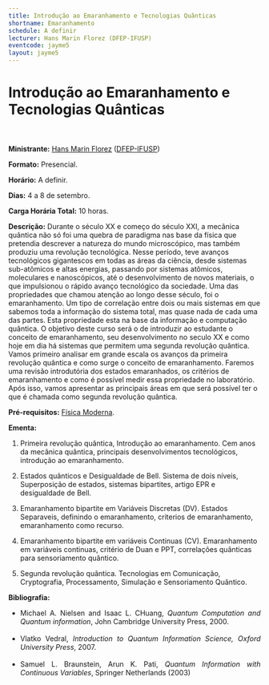 ```yaml
---
title: Introdução ao Emaranhamento e Tecnologias Quânticas
shortname: Emaranhamento
schedule: A definir
lecturer: Hans Marin Florez (DFEP-IFUSP)
eventcode: jayme5
layout: jayme5
---
```

# Introdução ao Emaranhamento e Tecnologias Quânticas <br><br>

**Ministrante:** [Hans Marin Florez](http://lattes.cnpq.br/1843888896548639) ([DFEP-IFUSP](https://portal.if.usp.br/fep/))

**Formato:** Presencial.

**Horário:** A definir.

**Dias:** 4 a 8 de setembro.

**Carga Horária Total:** 10 horas.

**Descrição:** Durante o século XX e começo do século XXI, a mecânica quântica não só foi uma quebra de paradigma nas
base da física que pretendia descrever a natureza do mundo microscópico, mas também produziu uma
revolução tecnológica. Nesse período, teve avanços tecnológicos gigantescos em todas as áreas da ciência,
desde sistemas sub-atômicos e altas energias, passando por sistemas atômicos, moleculares e nanoscópicos,
até o desenvolvimento de novos materiais, o que impulsionou o rápido avanço tecnológico da sociedade. Uma
das propriedades que chamou atenção ao longo desse século, foi o emaranhamento. Um tipo de correlação
entre dois ou mais sistemas em que sabemos toda a informação do sistema total, mas quase nada de cada uma
das partes. Esta propriedade esta na base da informação e computação quântica. O objetivo deste curso será o
de introduzir ao estudante o conceito de emaranhamento, seu desenvolvimento no seculo XX e como hoje em
dia há sistemas que permitem uma segunda revolução quântica. Vamos primeiro analisar em grande escala os
avanços da primeira revolução quântica e como surge o conceito de emaranhamento. Faremos uma revisão
introdutória dos estados emaranhados, os critérios de emaranhamento e como é possível medir essa
propriedade no laboratório. Após isso, vamos apresentar as principais áreas em que será possível ter o que é
chamada como segunda revolução quântica.

**Pré-requisitos:** [Física Moderna](https://uspdigital.usp.br/jupiterweb/obterDisciplina?sgldis=4302311&verdis=1).

**Ementa:**

1. Primeira revolução quântica, Introdução ao emaranhamento. 
Cem anos da mecânica quântica, principais desenvolvimentos tecnológicos, introdução ao
emaranhamento.

3. Estados quânticos e Desigualdade de Bell.
Sistema de dois níveis, Superposição de estados, sistemas bipartites, artigo EPR e desigualdade
de Bell.

5. Emaranhamento bipartite em Variáveis Discretas (DV).
Estados Separaveis, definindo o emaranhamento, criterios de emaranhamento,
emaranhamento como recurso.

7. Emaranhamento bipartite em variáveis Continuas (CV).
Emaranhamento em variáveis continuas, critério de Duan e PPT, correlações quânticas para
sensoriamento quântico.

9. Segunda revolução quântica.
Tecnologias em Comunicação, Cryptografia, Processamento, Simulação e Sensoriamento
Quântico.

**Bibliografia:**

<div style="text-align: justify">
 <ul>
  <li>Michael A. Nielsen and Isaac L. CHuang, <i>Quantum Computation and Quantum information</i>, John Cambridge
University Press, 2000. </li> <br>
  <li> Vlatko Vedral, <i>Introduction to Quantum Information Science, Oxford University Press</i>, 2007. </li> <br>
  <li> Samuel L. Braunstein, Arun K. Pati, <i>Quantum Information with Continuous Variables</i>, Springer
Netherlands (2003) </li> <br>
 </ul>
</div>

